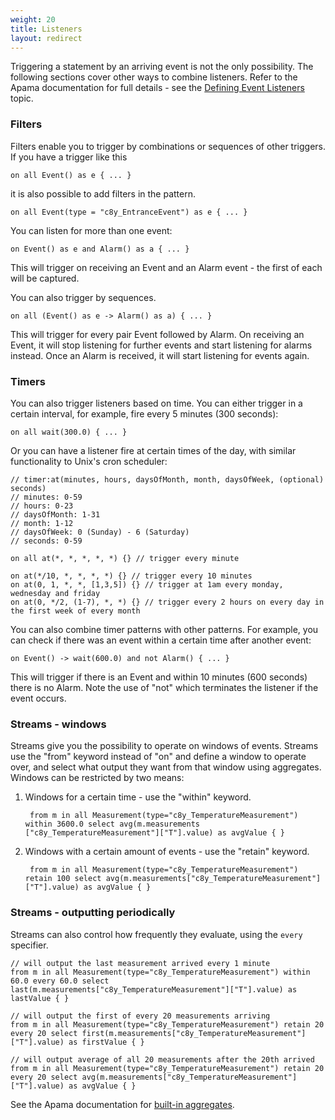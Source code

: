```yaml
---
weight: 20
title: Listeners
layout: redirect
---
```


Triggering a statement by an arriving event is not the only possibility. The following sections cover other ways to combine listeners. Refer to the Apama documentation for full details - see the [Defining Event Listeners](https://documentation.softwareag.com/onlinehelp/Rohan/Apama/v10-3/apama10-3/apama-webhelp/index.html#page/apama-webhelp%2Fco-DevApaAppInEpl_defining_event_listeners.html) topic.

### Filters

Filters enable you to trigger by combinations or sequences of other triggers. If you have a trigger like this

	on all Event() as e { ... }

it is also possible to add filters in the pattern.

	on all Event(type = "c8y_EntranceEvent") as e { ... }

You can listen for more than one event:

	on Event() as e and Alarm() as a { ... }

This will trigger on receiving an Event and an Alarm event - the first of each will be captured.

You can also trigger by sequences.

	on all (Event() as e -> Alarm() as a) { ... }

This will trigger for every pair Event followed by Alarm. On receiving an Event, it will stop listening for further events and start listening for alarms instead. Once an Alarm is received, it will start listening for events again.

### Timers

You can also trigger listeners based on time. You can either trigger in a certain interval, for example, fire every 5 minutes (300 seconds):

	on all wait(300.0) { ... }

Or you can have a listener fire at certain times of the day, with similar functionality to Unix's cron scheduler:

	// timer:at(minutes, hours, daysOfMonth, month, daysOfWeek, (optional) seconds)
	// minutes: 0-59
	// hours: 0-23
	// daysOfMonth: 1-31
	// month: 1-12
	// daysOfWeek: 0 (Sunday) - 6 (Saturday)
	// seconds: 0-59

	on all at(*, *, *, *, *) {} // trigger every minute

	on at(*/10, *, *, *, *) {} // trigger every 10 minutes
	on at(0, 1, *, *, [1,3,5]) {} // trigger at 1am every monday, wednesday and friday
	on at(0, */2, (1-7), *, *) {} // trigger every 2 hours on every day in the first week of every month

You can also combine timer patterns with other patterns. For example, you can check if there was an event within a certain time after another event:

    on Event() -> wait(600.0) and not Alarm() { ... }

This will trigger if there is an Event and within 10 minutes (600 seconds) there is no Alarm. Note the use of "not" which terminates the listener if the event occurs.

### Streams - windows

Streams give you the possibility to operate on windows of events. Streams use the "from" keyword instead of "on" and define a window to operate over, and select what output they want from that window using aggregates. Windows can be restricted by two means:

1. Windows for a certain time - use the "within" keyword.

		from m in all Measurement(type="c8y_TemperatureMeasurement") within 3600.0 select avg(m.measurements	["c8y_TemperatureMeasurement"]["T"].value) as avgValue { }

2. Windows with a certain amount of events - use the "retain" keyword.  

		from m in all Measurement(type="c8y_TemperatureMeasurement") retain 100 select avg(m.measurements["c8y_TemperatureMeasurement"]["T"].value) as avgValue { }

### Streams - outputting periodically

Streams can also control how frequently they evaluate, using the `every` specifier.

	// will output the last measurement arrived every 1 minute
	from m in all Measurement(type="c8y_TemperatureMeasurement") within 60.0 every 60.0 select last(m.measurements["c8y_TemperatureMeasurement"]["T"].value) as lastValue { }

	// will output the first of every 20 measurements arriving
	from m in all Measurement(type="c8y_TemperatureMeasurement") retain 20 every 20 select first(m.measurements["c8y_TemperatureMeasurement"]["T"].value) as firstValue { }

	// will output average of all 20 measurements after the 20th arrived
	from m in all Measurement(type="c8y_TemperatureMeasurement") retain 20 every 20 select avg(m.measurements["c8y_TemperatureMeasurement"]["T"].value) as avgValue { }

See the Apama documentation for [built-in aggregates](https://documentation.softwareag.com/onlinehelp/Rohan/Apama/v10-3/apama10-3/apama-webhelp/index.html#page/apama-webhelp%2Fre-ApaEplRef_built_in_aggregate_functions.html).
